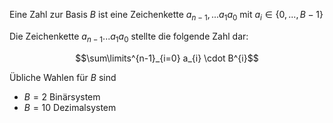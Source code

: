 Eine Zahl zur Basis $B$ ist eine Zeichenkette $a_{n-1}, ...a_{1}a_{0}$ mit $a_{i} \in \lbrace0, ..., B-1\rbrace$

Die Zeichenkette $a_{n-1} ... a_{1}a_{0}$ stellte die folgende Zahl dar:

$$\sum\limits^{n-1}_{i=0} a_{i} \cdot B^{i}$$

Übliche Wahlen für $B$ sind

- $B=2$ Binärsystem
- $B=10$ Dezimalsystem 
